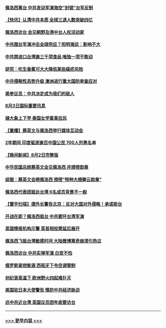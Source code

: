 #### [佩洛西离台 中共发动军演海空“封锁”台军反制](../pages/prog202/a103494007.md?t=08040301) 
#### [【快讯】认清中共本质 全球三退人数突破四亿](../pages/prog202/a103494011.md?t=08040301) 
#### [佩洛西访台 会见朝野及港中台人权活动家](../pages/prog202/a103494005.md?t=08040301) 
#### [中共围台军演冲击全球供应？阳明海运：影响不大](../pages/prog202/a103493894.md?t=08040301) 
#### [中共禁进口台湾逾三千项食品 唯独一项不敢动](../pages/prog202/a103493829.md?t=08040301) 
#### [研究：吃生香蕉可大大降低某些癌症风险](../pages/prog202/a103493729.md?t=08040301) 
#### [中共侵略性态势升级 澳洲进行重大国防审查应对](../pages/prog202/a103493733.md?t=08040301) 
#### [美参议员：中共决定成为我们的敌人](../pages/prog202/a103493739.md?t=08040301) 
#### [8月3日国际重要讯息](../pages/prog202/a103493741.md?t=08040301) 
#### [骑大象上下学 泰国女学童真拉风](../pages/prog202/a103493623.md?t=08040301) 
#### [【重播】蔡英文与佩洛西举行媒体互动会](../pages/prog202/a103493186.md?t=08040301) 
#### [2年期间 印度驱逐逾百中国公民 700人列黑名单](../pages/prog202/a103493594.md?t=08040301) 
#### [【晚间新闻】8月2日完整版](../pages/prog202/a103493468.md?t=08040301) 
#### [中华民国总统蔡英文会见佩洛西 并颁授勋章](../pages/prog202/a103493486.md?t=08040301) 
#### [组图：蔡英文会晤佩洛西 颁授“特种大绶卿云勋章”](../pages/prog202/a103493509.md?t=08040301) 
#### [佩洛西代表团抵达台湾 6名成员背景不一般](../pages/prog202/a103493520.md?t=08040301) 
#### [【寰宇扫描】德外长警告北京：反对大国对外侵略！承诺挺台](../pages/prog202/a103493507.md?t=08040301) 
#### [开战在即？佩洛西抵台 中共要环台湾军演](../pages/prog202/a103493491.md?t=08040301) 
#### [英国情报机构示警 英首相投票延后展开](../pages/prog202/a103493462.md?t=08040301) 
#### [佩洛西飞抵台湾敏感时间 大陆微博离奇崩溃引热议](../pages/prog202/a103493427.md?t=08040301) 
#### [佩洛西访台 中共实弹军演 白宫不怕](../pages/prog202/a103493308.md?t=08040301) 
#### [俄罗斯紧控能源 西班牙下令空调管制](../pages/prog202/a103493312.md?t=08040301) 
#### [创纪录高温下 欧洲野火四起难扑灭](../pages/prog202/a103493314.md?t=08040301) 
#### [美国驻日本大使警告 慎防中共经济胁迫](../pages/prog202/a103493341.md?t=08040301) 
#### [远中共近台湾 英国议员团年底要访台](../pages/prog202/a103493305.md?t=08040301) 

----
#### [ >>> 更早内容 <<< ](../indexes/prog202-earlier.md)
